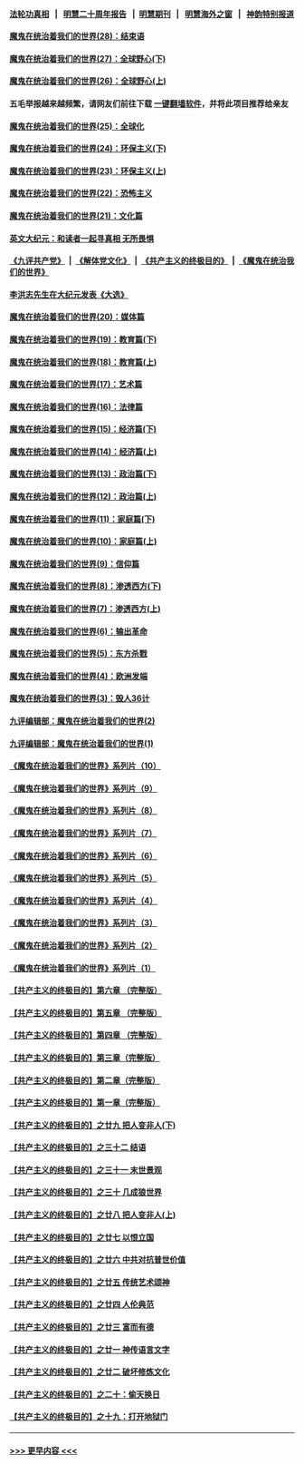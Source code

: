 #### [法轮功真相](https://github.com/gfw-breaker/truth/blob/master/README.md?t=0) &nbsp;&nbsp;|&nbsp;&nbsp; [明慧二十周年报告](https://github.com/gfw-breaker/mh-reports/blob/master/README.md?t=0) &nbsp;&nbsp;|&nbsp;&nbsp;[明慧期刊](https://github.com/gfw-breaker/mh-qikan) &nbsp;&nbsp;|&nbsp;&nbsp; [明慧海外之窗](https://github.com/gfw-breaker/mh-news/blob/master/README.md?t=0) &nbsp;&nbsp;|&nbsp;&nbsp; [神韵特别报道](https://github.com/gfw-breaker/mh-news/blob/master/shenyun.md?t=0)
#### [魔鬼在统治着我们的世界(28)：结束语](../pages/nsc422/n10936246.md?t=07220251) 
#### [魔鬼在统治着我们的世界(27)：全球野心(下)](../pages/nsc422/n10928319.md?t=07220251) 
#### [魔鬼在统治着我们的世界(26)：全球野心(上)](../pages/nsc422/n10900318.md?t=07220251) 
#### 五毛举报越来越频繁，请网友们前往下载 [一键翻墙软件](https://github.com/gfw-breaker/ssr-accounts)，并将此项目推荐给亲友
#### [魔鬼在统治着我们的世界(25)：全球化](../pages/nsc422/n10788205.md?t=07220251) 
#### [魔鬼在统治着我们的世界(24)：环保主义(下)](../pages/nsc422/n10695307.md?t=07220251) 
#### [魔鬼在统治着我们的世界(23)：环保主义(上)](../pages/nsc422/n10688613.md?t=07220251) 
#### [魔鬼在统治着我们的世界(22)：恐怖主义](../pages/nsc422/n10614727.md?t=07220251) 
#### [魔鬼在统治着我们的世界(21)：文化篇](../pages/nsc422/n10597706.md?t=07220251) 
#### [英文大纪元：和读者一起寻真相 无所畏惧](../pages/nsc422/n12542027.md?t=07220251) 
#### [《九评共产党》](https://github.com/begood0513/9ping.md/blob/master/README.md) &nbsp;|&nbsp; [《解体党文化》](../../../../jtdwh.md/blob/master/README.md)  &nbsp;|&nbsp; [《共产主义的终极目的》](../../../../gczydzjmd.md/blob/master/README.md) &nbsp;|&nbsp; [《魔鬼在统治我们的世界》](../../../../mgztzwmdsj.md/blob/master/README.md) 
#### [李洪志先生在大纪元发表《大选》](../pages/nsc422/n12534746.md?t=07220251) 
#### [魔鬼在统治着我们的世界(20)：媒体篇](../pages/nsc422/n10586579.md?t=07220251) 
#### [魔鬼在统治着我们的世界(19)：教育篇(下)](../pages/nsc422/n10564808.md?t=07220251) 
#### [魔鬼在统治着我们的世界(18)：教育篇(上)](../pages/nsc422/n10526970.md?t=07220251) 
#### [魔鬼在统治着我们的世界(17)：艺术篇](../pages/nsc422/n10499093.md?t=07220251) 
#### [魔鬼在统治着我们的世界(16)：法律篇](../pages/nsc422/n10485969.md?t=07220251) 
#### [魔鬼在统治着我们的世界(15)：经济篇(下)](../pages/nsc422/n10469975.md?t=07220251) 
#### [魔鬼在统治着我们的世界(14)：经济篇(上)](../pages/nsc422/n10457370.md?t=07220251) 
#### [魔鬼在统治着我们的世界(13)：政治篇(下)](../pages/nsc422/n10448270.md?t=07220251) 
#### [魔鬼在统治着我们的世界(12)：政治篇(上)](../pages/nsc422/n10444576.md?t=07220251) 
#### [魔鬼在统治着我们的世界(11)：家庭篇(下)](../pages/nsc422/n10440961.md?t=07220251) 
#### [魔鬼在统治着我们的世界(10)：家庭篇(上)](../pages/nsc422/n10435448.md?t=07220251) 
#### [魔鬼在统治着我们的世界(9)：信仰篇](../pages/nsc422/n10432159.md?t=07220251) 
#### [魔鬼在统治着我们的世界(8)：渗透西方(下)](../pages/nsc422/n10429603.md?t=07220251) 
#### [魔鬼在统治着我们的世界(7)：渗透西方(上)](../pages/nsc422/n10426013.md?t=07220251) 
#### [魔鬼在统治着我们的世界(6)：输出革命](../pages/nsc422/n10421536.md?t=07220251) 
#### [魔鬼在统治着我们的世界(5)：东方杀戮](../pages/nsc422/n10417707.md?t=07220251) 
#### [魔鬼在统治着我们的世界(4)：欧洲发端](../pages/nsc422/n10414890.md?t=07220251) 
#### [魔鬼在统治着我们的世界(3)：毁人36计](../pages/nsc422/n10411583.md?t=07220251) 
#### [九评编辑部：魔鬼在统治着我们的世界(2)](../pages/nsc422/n10410036.md?t=07220251) 
#### [九评编辑部：魔鬼在统治着我们的世界(1)](../pages/nsc422/n10406825.md?t=07220251) 
#### [《魔鬼在统治着我们的世界》系列片（10）](../pages/nsc422/n12292670.md?t=07220251) 
#### [《魔鬼在统治着我们的世界》系列片（9）](../pages/nsc422/n12290859.md?t=07220251) 
#### [《魔鬼在统治着我们的世界》系列片（8）](../pages/nsc422/n12287445.md?t=07220251) 
#### [《魔鬼在统治着我们的世界》系列片（7）](../pages/nsc422/n12283425.md?t=07220251) 
#### [《魔鬼在统治着我们的世界》系列片（6）](../pages/nsc422/n12282314.md?t=07220251) 
#### [《魔鬼在统治着我们的世界》系列片（5）](../pages/nsc422/n12281419.md?t=07220251) 
#### [《魔鬼在统治着我们的世界》系列片（4）](../pages/nsc422/n12274024.md?t=07220251) 
#### [《魔鬼在统治着我们的世界》系列片（3）](../pages/nsc422/n12271322.md?t=07220251) 
#### [《魔鬼在统治着我们的世界》系列片（2）](../pages/nsc422/n12269049.md?t=07220251) 
#### [《魔鬼在统治着我们的世界》系列片（1）](../pages/nsc422/n12267575.md?t=07220251) 
#### [【共产主义的终极目的】第六章 （完整版）](../pages/nsc422/n11428913.md?t=07220251) 
#### [【共产主义的终极目的】第五章 （完整版）](../pages/nsc422/n11428912.md?t=07220251) 
#### [【共产主义的终极目的】第四章 （完整版）](../pages/nsc422/n11428907.md?t=07220251) 
#### [【共产主义的终极目的】第三章（完整版）](../pages/nsc422/n11428848.md?t=07220251) 
#### [【共产主义的终极目的】第二章（完整版）](../pages/nsc422/n11428831.md?t=07220251) 
#### [【共产主义的终极目的】第一章（完整版）](../pages/nsc422/n11417651.md?t=07220251) 
#### [【共产主义的终极目的】之廿九 把人变非人(下)](../pages/nsc422/n11344140.md?t=07220251) 
#### [【共产主义的终极目的】之三十二 结语](../pages/nsc422/n11360535.md?t=07220251) 
#### [【共产主义的终极目的】之三十一 末世景观](../pages/nsc422/n11351129.md?t=07220251) 
#### [【共产主义的终极目的】之三十 几成狼世界](../pages/nsc422/n11348280.md?t=07220251) 
#### [【共产主义的终极目的】之廿八 把人变非人(上)](../pages/nsc422/n11340492.md?t=07220251) 
#### [【共产主义的终极目的】之廿七 以恨立国](../pages/nsc422/n11336944.md?t=07220251) 
#### [【共产主义的终极目的】之廿六 中共对抗普世价值](../pages/nsc422/n11324785.md?t=07220251) 
#### [【共产主义的终极目的】之廿五 传统艺术颂神](../pages/nsc422/n11296396.md?t=07220251) 
#### [【共产主义的终极目的】之廿四 人伦典范](../pages/nsc422/n11296397.md?t=07220251) 
#### [【共产主义的终极目的】之廿三 富而有德](../pages/nsc422/n11283598.md?t=07220251) 
#### [【共产主义的终极目的】之廿一 神传语言文字](../pages/nsc422/n11263265.md?t=07220251) 
#### [【共产主义的终极目的】之廿二 破坏修炼文化](../pages/nsc422/n11245728.md?t=07220251) 
#### [【共产主义的终极目的】之二十：偷天换日](../pages/nsc422/n11238846.md?t=07220251) 
#### [【共产主义的终极目的】之十九：打开地狱门](../pages/nsc422/n11206376.md?t=07220251) 

----
#### [ >>> 更早内容 <<< ](../indexes/nsc422-earlier.md)
